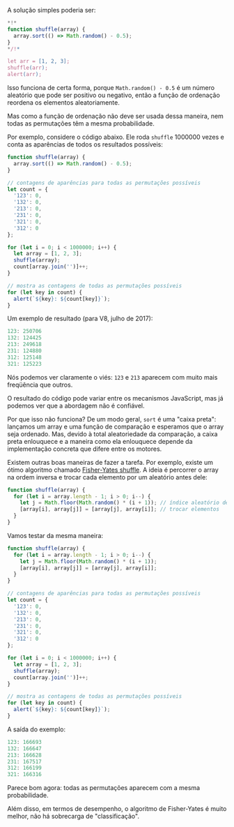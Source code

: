 A solução simples poderia ser:

```js run
*!*
function shuffle(array) {
  array.sort(() => Math.random() - 0.5);
}
*/!*

let arr = [1, 2, 3];
shuffle(arr);
alert(arr);
```

Isso funciona de certa forma, porque `Math.random() - 0.5` é um número aleatório que pode ser positivo ou negativo, então a função de ordenação reordena os elementos aleatoriamente.

Mas como a função de ordenação não deve ser usada dessa maneira, nem todas as permutações têm a mesma probabilidade.

Por exemplo, considere o código abaixo. Ele roda `shuffle` 1000000 vezes e conta as aparências de todos os resultados possíveis:

```js run
function shuffle(array) {
  array.sort(() => Math.random() - 0.5);
}

// contagens de aparências para todas as permutações possíveis
let count = {
  '123': 0,
  '132': 0,
  '213': 0,
  '231': 0,
  '321': 0,
  '312': 0
};

for (let i = 0; i < 1000000; i++) {
  let array = [1, 2, 3];
  shuffle(array);
  count[array.join('')]++;
}

// mostra as contagens de todas as permutações possíveis
for (let key in count) {
  alert(`${key}: ${count[key]}`);
}
```

Um exemplo de resultado (para V8, julho de 2017):

```js
123: 250706
132: 124425
213: 249618
231: 124880
312: 125148
321: 125223
```

Nós podemos ver claramente o viés: `123` e `213` aparecem com muito mais freqüência que outros.

O resultado do código pode variar entre os mecanismos JavaScript, mas já podemos ver que a abordagem não é confiável.

Por que isso não funciona? De um modo geral, `sort` é uma "caixa preta": lançamos um array e uma função de comparação e esperamos que o array seja ordenado. Mas, devido à total aleatoriedade da comparação, a caixa preta enlouquece e a maneira como ela enlouquece depende da implementação concreta que difere entre os motores.

Existem outras boas maneiras de fazer a tarefa. Por exemplo, existe um ótimo algoritmo chamado [Fisher-Yates shuffle](https://en.wikipedia.org/wiki/Fisher%E2%80%93Yates_shuffle). A ideia é percorrer o array na ordem inversa e trocar cada elemento por um aleatório antes dele:

```js
function shuffle(array) {
  for (let i = array.length - 1; i > 0; i--) {
    let j = Math.floor(Math.random() * (i + 1)); // índice aleatório de 0 a i
    [array[i], array[j]] = [array[j], array[i]]; // trocar elementos
  }
}
```

Vamos testar da mesma maneira:

```js run
function shuffle(array) {
  for (let i = array.length - 1; i > 0; i--) {
    let j = Math.floor(Math.random() * (i + 1));
    [array[i], array[j]] = [array[j], array[i]];
  }
}

// contagens de aparências para todas as permutações possíveis
let count = {
  '123': 0,
  '132': 0,
  '213': 0,
  '231': 0,
  '321': 0,
  '312': 0
};

for (let i = 0; i < 1000000; i++) {
  let array = [1, 2, 3];
  shuffle(array);
  count[array.join('')]++;
}

// mostra as contagens de todas as permutações possíveis
for (let key in count) {
  alert(`${key}: ${count[key]}`);
}
```

A saída do exemplo:

```js
123: 166693
132: 166647
213: 166628
231: 167517
312: 166199
321: 166316
```

Parece bom agora: todas as permutações aparecem com a mesma probabilidade.

Além disso, em termos de desempenho, o algoritmo de Fisher-Yates é muito melhor, não há sobrecarga de "classificação".
